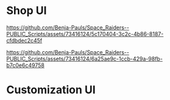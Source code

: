 # Shop UI

https://github.com/Benja-Pauls/Space_Raiders--PUBLIC_Scripts/assets/73416124/5c170404-3c2c-4b86-8187-cfdbdec2c45f

https://github.com/Benja-Pauls/Space_Raiders--PUBLIC_Scripts/assets/73416124/6a25ae9c-1ccb-429a-98fb-b7c0e6c49758


# Customization UI

